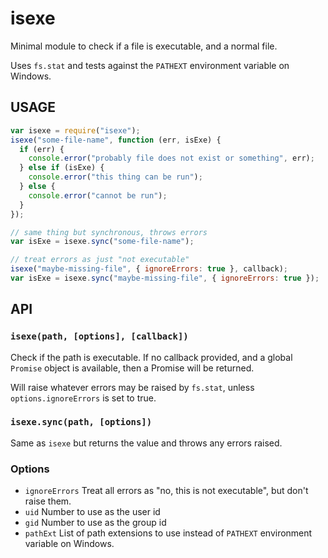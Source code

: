 # isexe

Minimal module to check if a file is executable, and a normal file.

Uses `fs.stat` and tests against the `PATHEXT` environment variable on
Windows.

## USAGE

```javascript
var isexe = require("isexe");
isexe("some-file-name", function (err, isExe) {
  if (err) {
    console.error("probably file does not exist or something", err);
  } else if (isExe) {
    console.error("this thing can be run");
  } else {
    console.error("cannot be run");
  }
});

// same thing but synchronous, throws errors
var isExe = isexe.sync("some-file-name");

// treat errors as just "not executable"
isexe("maybe-missing-file", { ignoreErrors: true }, callback);
var isExe = isexe.sync("maybe-missing-file", { ignoreErrors: true });
```

## API

### `isexe(path, [options], [callback])`

Check if the path is executable. If no callback provided, and a
global `Promise` object is available, then a Promise will be returned.

Will raise whatever errors may be raised by `fs.stat`, unless
`options.ignoreErrors` is set to true.

### `isexe.sync(path, [options])`

Same as `isexe` but returns the value and throws any errors raised.

### Options

- `ignoreErrors` Treat all errors as "no, this is not executable", but
  don't raise them.
- `uid` Number to use as the user id
- `gid` Number to use as the group id
- `pathExt` List of path extensions to use instead of `PATHEXT`
  environment variable on Windows.
